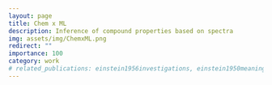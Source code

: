 ```yaml
---
layout: page
title: Chem x ML
description: Inference of compound properties based on spectra
img: assets/img/ChemxML.png
redirect: ""
importance: 100
category: work
# related_publications: einstein1956investigations, einstein1950meaning
---
```

